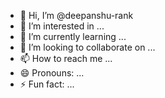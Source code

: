 - 👋 Hi, I’m @deepanshu-rank
- 👀 I’m interested in ...
- 🌱 I’m currently learning ...
- 💞️ I’m looking to collaborate on ...
- 📫 How to reach me ...
- 😄 Pronouns: ...
- ⚡ Fun fact: ...

<!---
deepanshu-rank/deepanshu-rank is a ✨ special ✨ repository because its `README.md` (this file) appears on your GitHub profile.
You can click the Preview link to take a look at your changes.
--->
